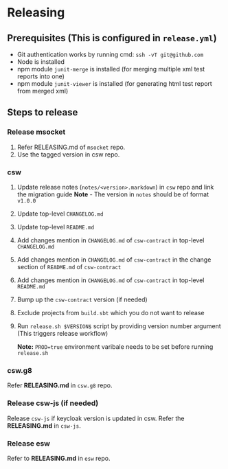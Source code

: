 # Releasing

## Prerequisites (This is configured in `release.yml`)

* Git authentication works by running cmd: `ssh -vT git@github.com`
* Node is installed
* npm module `junit-merge` is installed (for merging multiple xml test reports into one)
* npm module `junit-viewer` is installed (for generating html test report from merged xml)

## Steps to release

### Release msocket

1. Refer RELEASING.md of `msocket` repo.
2. Use the tagged version in csw repo.

### csw

1. Update release notes (`notes/<version>.markdown`) in `csw` repo and link the migration guide
 **Note** - The version in `notes` should be of format `v1.0.0`
2. Update top-level `CHANGELOG.md`
3. Update top-level `README.md`
4. Add changes mention in `CHANGELOG.md` of `csw-contract` in top-level `CHANGELOG.md`
5. Add changes mention in `CHANGELOG.md` of `csw-contract` in the change section of `README.md` of `csw-contract`
6. Add changes mention in `CHANGELOG.md` of `csw-contract` in top-level `README.md`
7. Bump up the `csw-contract` version (if needed)
8. Exclude projects from `build.sbt` which you do not want to release
9. Run `release.sh $VERSION$` script by providing version number argument (This triggers release workflow)

    **Note:** `PROD=true` environment varibale needs to be set before running `release.sh`

### csw.g8

Refer **RELEASING.md** in `csw.g8` repo.

### Release csw-js (if needed)

Release `csw-js` if keycloak version is updated in csw. Refer the **RELEASING.md** in `csw-js`.

### Release esw

Refer to **RELEASING.md** in `esw` repo.

